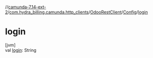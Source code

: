 //[camunda-7.14-ext-2](../../../../index.md)/[com.hydra_billing.camunda.http_clients](../../index.md)/[OdooRestClient](../index.md)/[Config](index.md)/[login](login.md)

# login

[jvm]\
val [login](login.md): String
